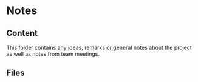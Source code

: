# Notes
## Content
This folder contains any ideas, remarks or general notes about the project as well as notes from team meetings.

## Files
